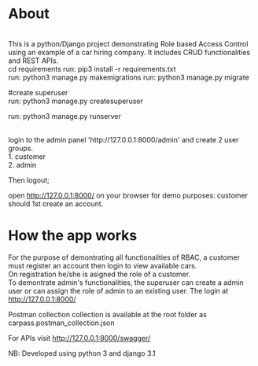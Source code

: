 # About 
<br/>
This is a python/Django project demonstrating Role based Access Control using an example of a car hiring company. It includes CRUD functionalities and REST APIs.
<br>
cd requirements  
run: pip3 install -r requirements.txt  
<br/>
run: python3 manage.py makemigrations  
run: python3 manage.py migrate  

#create superuser  
run: python3 manage.py createsuperuser<br />

run: python3 manage.py runserver <br />

<br>
login to the admin panel 'http://127.0.0.1:8000/admin' and create 2 user groups.<br />
1. customer<br />
2. admin<br />

Then logout;


open http://127.0.0.1:8000/ on your browser
for demo purposes: customer should 1st create an account.

# How the app works
For the purpose of demontrating all functionalities of RBAC, a customer must register an account then login to view available cars.<br/>
On registration he/she is asigned the role of a customer.<br/>
To demontrate admin's functionalities, the superuser can create a admin user or can assign the role of admin to an existing user. The login at http://127.0.0.1:8000/ <br/>

Postman collection collection is available at the root folder as carpass.postman_collection.json  

For APIs visit http://127.0.0.1:8000/swagger/



NB: Developed using python 3 and django 3.1 <br /> 
